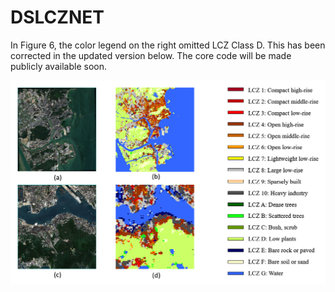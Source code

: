 # DSLCZNET
In Figure 6, the color legend on the right omitted LCZ Class D. This has been corrected in the updated version below. The core code will be made publicly available soon.

![Figure 6](figure6.png)
